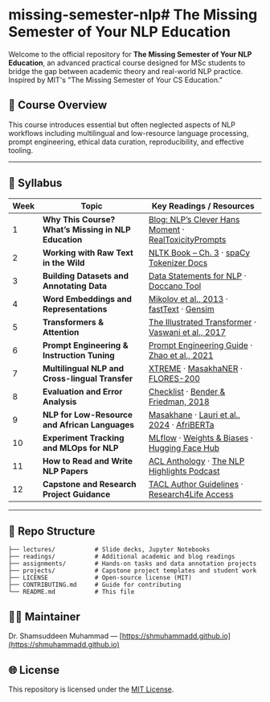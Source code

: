 # missing-semester-nlp# The Missing Semester of Your NLP Education

Welcome to the official repository for **The Missing Semester of Your NLP Education**, an advanced practical course designed for MSc students to bridge the gap between academic theory and real-world NLP practice. Inspired by MIT's "The Missing Semester of Your CS Education."

## 📘 Course Overview
This course introduces essential but often neglected aspects of NLP workflows including multilingual and low-resource language processing, prompt engineering, ethical data curation, reproducibility, and effective tooling.

---

## 📅 Syllabus

| Week | Topic | Key Readings / Resources |
|------|-------|---------------------------|
| 1 | **Why This Course? What’s Missing in NLP Education** | [Blog: NLP’s Clever Hans Moment](https://hackingsemantics.xyz/2020/clever-hans/) · [RealToxicityPrompts](https://arxiv.org/abs/2009.11462) |
| 2 | **Working with Raw Text in the Wild** | [NLTK Book – Ch. 3](https://www.nltk.org/book/) · [spaCy Tokenizer Docs](https://spacy.io/usage/linguistic-features#tokenization) |
| 3 | **Building Datasets and Annotating Data** | [Data Statements for NLP](https://aclanthology.org/Q18-1041/) · [Doccano Tool](https://github.com/doccano/doccano) |
| 4 | **Word Embeddings and Representations** | [Mikolov et al., 2013](https://arxiv.org/abs/1301.3781) · [fastText](https://fasttext.cc/) · [Gensim](https://radimrehurek.com/gensim/) |
| 5 | **Transformers & Attention** | [The Illustrated Transformer](https://jalammar.github.io/illustrated-transformer/) · [Vaswani et al., 2017](https://arxiv.org/abs/1706.03762) |
| 6 | **Prompt Engineering & Instruction Tuning** | [Prompt Engineering Guide](https://github.com/dair-ai/Prompt-Engineering-Guide) · [Zhao et al., 2021](https://arxiv.org/abs/2102.07350) |
| 7 | **Multilingual NLP and Cross-lingual Transfer** | [XTREME](https://arxiv.org/abs/2003.11080) · [MasakhaNER](https://arxiv.org/abs/2103.11811) · [FLORES-200](https://github.com/facebookresearch/flores) |
| 8 | **Evaluation and Error Analysis** | [Checklist](https://arxiv.org/abs/2005.04118) · [Bender & Friedman, 2018](https://aclanthology.org/Q18-1043/) |
| 9 | **NLP for Low-Resource and African Languages** | [Masakhane](https://www.masakhane.io/) · [Lauri et al., 2024](https://aclanthology.org/2024.acl-main.318/) · [AfriBERTa](https://arxiv.org/abs/2106.16138) |
| 10 | **Experiment Tracking and MLOps for NLP** | [MLflow](https://mlflow.org/docs/latest/index.html) · [Weights & Biases](https://wandb.ai/site) · [Hugging Face Hub](https://huggingface.co/docs/hub/index) |
| 11 | **How to Read and Write NLP Papers** | [ACL Anthology](https://aclanthology.org/) · [The NLP Highlights Podcast](https://soundcloud.com/nlp-highlights) |
| 12 | **Capstone and Research Project Guidance** | [TACL Author Guidelines](https://transacl.org/ojs/index.php/tacl/about/submissions) · [Research4Life Access](https://www.research4life.org/) |

---

## 📁 Repo Structure
```
├── lectures/           # Slide decks, Jupyter Notebooks
├── readings/           # Additional academic and blog readings
├── assignments/        # Hands-on tasks and data annotation projects
├── projects/           # Capstone project templates and student work
├── LICENSE             # Open-source license (MIT)
├── CONTRIBUTING.md     # Guide for contributing
└── README.md           # This file
```

## 🧑‍🏫 Maintainer
Dr. Shamsuddeen Muhammad — [https://shmuhammadd.github.io](https://shmuhammadd.github.io)

## 🌐 License
This repository is licensed under the [MIT License](./LICENSE).

